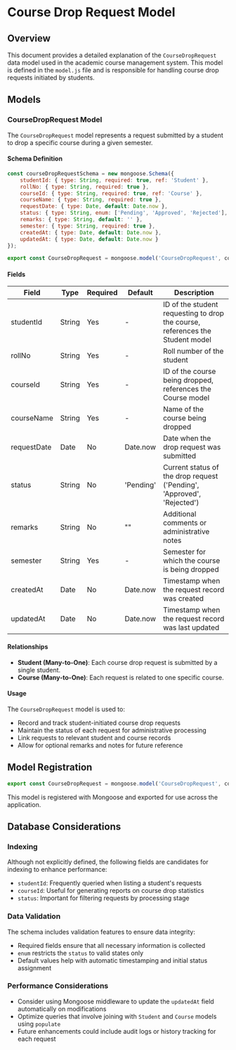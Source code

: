 # Course Drop Request Model

## Overview

This document provides a detailed explanation of the `CourseDropRequest` data model used in the academic course management system. This model is defined in the `model.js` file and is responsible for handling course drop requests initiated by students.

## Models

### CourseDropRequest Model

The `CourseDropRequest` model represents a request submitted by a student to drop a specific course during a given semester.

#### Schema Definition

```javascript
const courseDropRequestSchema = new mongoose.Schema({
    studentId: { type: String, required: true, ref: 'Student' },
    rollNo: { type: String, required: true },
    courseId: { type: String, required: true, ref: 'Course' },
    courseName: { type: String, required: true },
    requestDate: { type: Date, default: Date.now },
    status: { type: String, enum: ['Pending', 'Approved', 'Rejected'], default: 'Pending' },
    remarks: { type: String, default: '' },
    semester: { type: String, required: true },
    createdAt: { type: Date, default: Date.now },
    updatedAt: { type: Date, default: Date.now }
});

export const CourseDropRequest = mongoose.model('CourseDropRequest', courseDropRequestSchema);
```

#### Fields

| Field       | Type   | Required | Default     | Description                                                                 |
|-------------|--------|----------|-------------|-----------------------------------------------------------------------------|
| studentId   | String | Yes      | -           | ID of the student requesting to drop the course, references the Student model |
| rollNo      | String | Yes      | -           | Roll number of the student                                                  |
| courseId    | String | Yes      | -           | ID of the course being dropped, references the Course model                |
| courseName  | String | Yes      | -           | Name of the course being dropped                                           |
| requestDate | Date   | No       | Date.now    | Date when the drop request was submitted                                   |
| status      | String | No       | 'Pending'   | Current status of the drop request ('Pending', 'Approved', 'Rejected')     |
| remarks     | String | No       | ""         | Additional comments or administrative notes                                 |
| semester    | String | Yes      | -           | Semester for which the course is being dropped                             |
| createdAt   | Date   | No       | Date.now    | Timestamp when the request record was created                              |
| updatedAt   | Date   | No       | Date.now    | Timestamp when the request record was last updated                         |

#### Relationships

- **Student (Many-to-One)**: Each course drop request is submitted by a single student.
- **Course (Many-to-One)**: Each request is related to one specific course.

#### Usage

The `CourseDropRequest` model is used to:
- Record and track student-initiated course drop requests
- Maintain the status of each request for administrative processing
- Link requests to relevant student and course records
- Allow for optional remarks and notes for future reference

## Model Registration

```javascript
export const CourseDropRequest = mongoose.model('CourseDropRequest', courseDropRequestSchema);
```

This model is registered with Mongoose and exported for use across the application.

## Database Considerations

### Indexing

Although not explicitly defined, the following fields are candidates for indexing to enhance performance:
- `studentId`: Frequently queried when listing a student's requests
- `courseId`: Useful for generating reports on course drop statistics
- `status`: Important for filtering requests by processing stage

### Data Validation

The schema includes validation features to ensure data integrity:
- Required fields ensure that all necessary information is collected
- `enum` restricts the `status` to valid states only
- Default values help with automatic timestamping and initial status assignment

### Performance Considerations

- Consider using Mongoose middleware to update the `updatedAt` field automatically on modifications
- Optimize queries that involve joining with `Student` and `Course` models using `populate`
- Future enhancements could include audit logs or history tracking for each request

